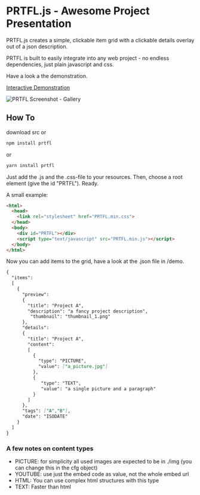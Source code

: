 ﻿# PRTFL.js - Awesome Project Presentation

PRTFL.js creates a simple, clickable item grid with a clickable details overlay out of a json description.

PRTFL is built to easily integrate into any web project - no endless dependencies, just plain javascript and css.

Have a look a the demonstration. 

[Interactive Demonstration](http://ex-machina.it/uploads/PRTFL/)

![PRTFL Screenshot - Gallery](http://ex-machina.it/uploads/PRTFL/PRTFL.PNG)

## How To

download src 
or 
```markdown
npm install prtfl 
```
or
```markdown 
yarn install prtfl
```

Just add the .js and the .css-file to your resources.
Then, choose a root element (give the id "PRTFL").
Ready.

A small example:
```markdown
<html>
  <head>
    <link rel="stylesheet" href="PRTFL.min.css">
  </head>
  <body>
    <div id="PRTFL"></div>
    <script type="text/javascript" src="PRTFL.min.js"></script>
  </body>
</html>
```

Now you can add items to the grid, have a look at the .json file in /demo.

```markdown
{
  "items": 
  [
    {
      "preview": 
      {
        "title": "Project A",	
        "description": "a fancy project description",
         "thumbnail": "thumbnail_1.png"
      },
      "details": 
      {
        "title": "Project A",
        "content": 
        [
          {
            "type": "PICTURE",
            "value": ["a_picture.jpg"]
          },
          {
             "type": "TEXT",
             "value": "a single picture and a paragraph"
          }
        ]
      },
      "tags": ["A","B"],
      "date": "ISODATE"
    }
  ]
}
```

### A few notes on content types
* PICTURE: for simplicity all used images are expected to be in ./img (you can change this in the cfg object)
* YOUTUBE: use just the embed code as value, not the whole embed url
* HTML: You can use complex html structures with this type
* TEXT: Faster than html


